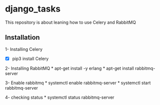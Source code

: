 # django_tasks
This repository is about leaning how to use Celery and RabbitMQ

## Installation

1- Installing Celery
- [x] pip3 install Celery

2- Installing RabbitMQ
    * apt-get install -y erlang
    * apt-get install rabbitmq-server

3- Enable rabbitmq
    * systemctl enable rabbitmq-server
    * systemctl start rabbitmq-server

4- checking status
    * systemctl status rabbitmq-server

